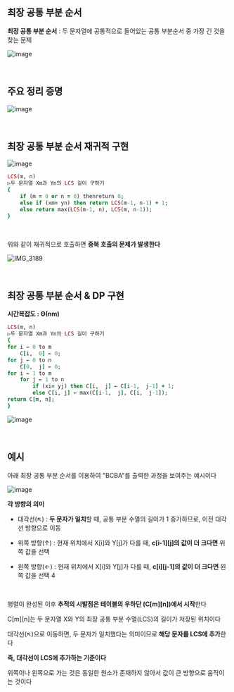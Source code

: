 ## 최장 공통 부분 순서 

**최장 공통 부분 순서** : 두 문자열에 공통적으로 들어있는 공통 부분순서 중 가장 긴 것을 찾는 문제

![image](https://github.com/user-attachments/assets/75cb6f92-be93-41dd-a1f2-b882e09b78fc)

<br/>

## 주요 정리 증명  

![image](https://github.com/user-attachments/assets/7900cc46-f0d3-4a6c-8e82-64a90cb5d8c0)

<br/>

## 최장 공통 부분 순서 재귀적 구현 

![image](https://github.com/user-attachments/assets/8e166207-01d4-4d03-8878-52520a1c54fc)

```ruby
LCS(m, n) 
▷두 문자열 Xm과 Yn의 LCS 길이 구하기 
{ 
    if (m = 0 or n = 0) thenreturn 0; 
    else if (xm= yn) then return LCS(m-1, n-1) + 1;   
    else return max(LCS(m-1, n), LCS(m, n-1)); 
}
```

<br/>

위와 같이 재귀적으로 호출하면 **중복 호출의 문제가 발생한다**

![IMG_3189](https://github.com/user-attachments/assets/8ab4ce42-f345-4587-a2dc-b815e3ad04b5)

<br/>

## 최장 공통 부분 순서 & DP 구현 

**시간복잡도 : Θ(nm)**

```ruby
LCS(m, n) 
▷두 문자열 Xm과 Yn의 LCS 길이 구하기 
{ 
for i ← 0 to m
    C[i,  0] ← 0; 
for j ← 0 to n
    C[0,  j] ← 0; 
for i ← 1 to m
    for j ← 1 to n
        if (xi= yj) then C[i,  j] ← C[i-1,  j-1] + 1;
        else C[i, j] ← max(C[i-1,  j], C[i,  j-1]); 
return C[m, n]; 
} 
```

![image](https://github.com/user-attachments/assets/dfcf88d4-967e-4d66-a41e-1a10d3f05e51)

<br/>

## 예시 

아래 최장 공통 부분 순서를 이용하여 "BCBA"를 출력한 과정을 보여주는 예시이다

![image](https://github.com/user-attachments/assets/a16120bf-6717-44a1-ad98-3e6ed29db12a)

**각 방향의 의미**

- 대각선(↖) : **두 문자가 일치**할 때, 공통 부분 수열의 길이가 1 증가하므로, 이전 대각선 방향으로 이동

- 위쪽 방향(↑) : 현재 위치에서 X[i]와 Y[j]가 다를 때, **c[i-1][j]의 값이 더 크다면** 위쪽 값을 선택

- 왼쪽 방향(←) : 현재 위치에서 X[i]와 Y[j]가 다를 때, **c[i][j-1]의 값이 더 크다면** 왼쪽 값을 선택 4

<br/>

행렬이 완성된 이후 **추적의 시발점은 테이블의 우하단 (C[m][n])에서 시작**한다

C[m][n]는 두 문자열 X와 Y의 최장 공통 부분 수열(LCS)의 길이가 저장된 위치이다 

대각선(↖)으로 이동하면, 두 문자가 일치했다는 의미이므로 **해당 문자를 LCS에 추가**한다 

**즉, 대각선이 LCS에 추가하는 기준이다**

위쪽이나 왼쪽으로 가는 것은 동일한 원소가 존재하지 않아서 값이 큰 방향으로 움직이는 것이다 





































































